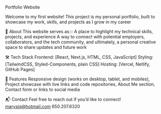 Portfolio Website

Welcome to my first website!
This project is my personal portfolio, built to showcase my work, skills, and projects as I grow in my career

🚀 About
This website serves as:::
A place to highlight my technical skills, projects, and experience
A way to connect with potential employers, collaborators, and the tech community, and ultimately, a personal creative space to share updates and future work

🛠 Tech Stack
Frontend: [React, Next.js, HTML, CSS, JavaScript]
Styling: [TailwindCSS, Styled-Components, plain CSS]
Hosting: [Vercel, Netlify, GitHub Pages]


📄 Features
Responsive design (works on desktop, tablet, and mobiles),
Project showcase with live links and code repositories,
About Me section,
Contact form or links to social media


📬 Contact
Feel free to reach out if you’d like to connect!
marysiq@hotmail.com
650.207.6320